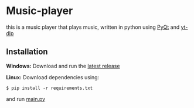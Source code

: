 # Music-player

this is a music player that plays music, written in python using [PyQt](https://doc.qt.io/qtforpython-5/) and [yt-dlp](https://github.com/yt-dlp)

## Installation

**Windows:** 
Download and run the [latest release](https://github.com/mervyn-teo/Music-player/releases/latest)

**Linux:** 
Download dependencies using:

```
$ pip install -r requirements.txt
```

and run [main.py](https://github.com/mervyn-teo/Music-player/blob/master/main.py)
